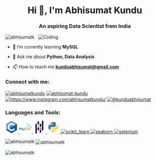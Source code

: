 <h1 align="center">Hi 👋, I'm Abhisumat Kundu</h1>
<h3 align="center">An aspiring Data Scientist from India</h3>
<img align="right" alt="Coding" width="400" src="https://cdn.dribbble.com/users/1162077/screenshots/3848914/programmer.gif">

<p align="left"> <img src="https://komarev.com/ghpvc/?username=abhisumatk&label=Profile%20views&color=0e75b6&style=flat" alt="abhisumatk" /> </p>

- 🌱 I’m currently learning **MySQL**

- 💬 Ask me about **Python, Data Analysis**

- 📫 How to reach me **kunduabhisumat@gmail.com**

<h3 align="left">Connect with me:</h3>
<p align="left">
<a href="https://twitter.com/abhisumatkundu" target="blank"><img align="center" src="https://raw.githubusercontent.com/rahuldkjain/github-profile-readme-generator/master/src/images/icons/Social/twitter.svg" alt="abhisumatkundu" height="30" width="40" /></a>
<a href="https://linkedin.com/in/abhisumat-kundu" target="blank"><img align="center" src="https://raw.githubusercontent.com/rahuldkjain/github-profile-readme-generator/master/src/images/icons/Social/linked-in-alt.svg" alt="abhisumat-kundu" height="30" width="40" /></a>
<a href="https://instagram.com/https://www.instagram.com/abhisumatkundu/" target="blank"><img align="center" src="https://raw.githubusercontent.com/rahuldkjain/github-profile-readme-generator/master/src/images/icons/Social/instagram.svg" alt="https://www.instagram.com/abhisumatkundu/" height="30" width="40" /></a>
<a href="https://medium.com/@kunduabhisumat" target="blank"><img align="center" src="https://raw.githubusercontent.com/rahuldkjain/github-profile-readme-generator/master/src/images/icons/Social/medium.svg" alt="@kunduabhisumat" height="30" width="40" /></a>
</p>

<h3 align="left">Languages and Tools:</h3>
<p align="left"> <a href="https://www.cprogramming.com/" target="_blank" rel="noreferrer"> <img src="https://raw.githubusercontent.com/devicons/devicon/master/icons/c/c-original.svg" alt="c" width="40" height="40"/> </a> <a href="https://www.mysql.com/" target="_blank" rel="noreferrer"> <img src="https://raw.githubusercontent.com/devicons/devicon/master/icons/mysql/mysql-original-wordmark.svg" alt="mysql" width="40" height="40"/> </a> <a href="https://pandas.pydata.org/" target="_blank" rel="noreferrer"> <img src="https://raw.githubusercontent.com/devicons/devicon/2ae2a900d2f041da66e950e4d48052658d850630/icons/pandas/pandas-original.svg" alt="pandas" width="40" height="40"/> </a> <a href="https://www.python.org" target="_blank" rel="noreferrer"> <img src="https://raw.githubusercontent.com/devicons/devicon/master/icons/python/python-original.svg" alt="python" width="40" height="40"/> </a> <a href="https://scikit-learn.org/" target="_blank" rel="noreferrer"> <img src="https://upload.wikimedia.org/wikipedia/commons/0/05/Scikit_learn_logo_small.svg" alt="scikit_learn" width="40" height="40"/> </a> <a href="https://seaborn.pydata.org/" target="_blank" rel="noreferrer"> <img src="https://seaborn.pydata.org/_images/logo-mark-lightbg.svg" alt="seaborn" width="40" height="40"/> </a> <a href="https://www.selenium.dev" target="_blank" rel="noreferrer"> <img src="https://raw.githubusercontent.com/detain/svg-logos/780f25886640cef088af994181646db2f6b1a3f8/svg/selenium-logo.svg" alt="selenium" width="40" height="40"/> </a> </p>

<p><img align="left" src="https://github-readme-stats.vercel.app/api/top-langs?username=abhisumatk&show_icons=true&locale=en&layout=compact" alt="abhisumatk" /></p>

<p>&nbsp;<img align="center" src="https://github-readme-stats.vercel.app/api?username=abhisumatk&show_icons=true&locale=en" alt="abhisumatk" /></p>

<p><img align="center" src="https://github-readme-streak-stats.herokuapp.com/?user=abhisumatk&" alt="abhisumatk" /></p>
